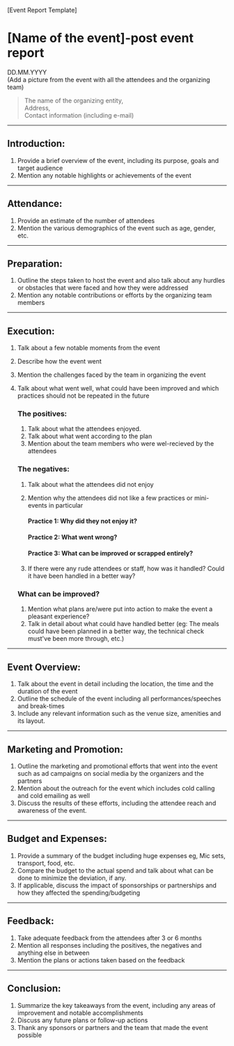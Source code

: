 [Event Report Template]

# <b> [Name of the event]-post event report </b> 

DD.MM.YYYY  
(Add a picture from the event with all the attendees and the organizing team)

>The name of the organizing entity,  
>Address,  
>Contact information (including e-mail)  
---

##  Introduction: 
1. Provide a brief overview of the event, including its purpose, goals and target audience 
2. Mention any notable highlights or achievements of the event  
---

## Attendance:

1. Provide an estimate of the number of attendees 
2. Mention the various demographics of the event such as age, gender, etc.  
---

## Preparation:

1. Outline the steps taken to host the event and also talk about any hurdles or obstacles that were faced and how they were addressed 
2. Mention any notable contributions or efforts by the organizing team members 
---

## Execution:

1. Talk about a few notable moments from the event
2. Describe how the event went
3. Mention the challenges faced by the team in organizing the event 
4. Talk about what went well, what could have been improved and which practices should not be repeated in the future  

    ### The positives: 

    1. Talk about what the attendees enjoyed.
    2. Talk about what went according to the plan
    3. Mention about the team members who were wel-recieved by the attendees  

    ### The negatives: 

    1. Talk about what the attendees did not enjoy
    2. Mention why the attendees did not like a few practices or mini-events in particular  

        #### Practice 1: Why did they not enjoy it?
        #### Practice 2: What went wrong?
        #### Practice 3: What can be improved or scrapped entirely?
    3. If there were any rude attendees or staff, how was it handled? Could it have been handled in a better way?  

    ### What can be improved?  
    1. Mention what plans are/were put into action to make the event a pleasant experience?
    2. Talk in detail about what could have handled better (eg: The meals could have been planned in a better way, the technical check must've been more through, etc.)


---

## Event Overview: 

1. Talk about the event in detail including the location, the time and the duration of the event
2. Outline the schedule of the event including all performances/speeches and break-times
3. Include any relevant information such as the venue size, amenities and its layout.
---

## Marketing and Promotion:

1. Outline the marketing and promotional efforts that went into the event such as ad campaigns on social media by the organizers and the partners
2. Mention about the outreach for the event which includes cold calling and cold emailing as well
3. Discuss the results of these efforts, including the attendee reach and awareness of the event.
---

## Budget and Expenses:

1. Provide a summary of the budget including huge expenses eg, Mic sets, transport, food, etc.
2. Compare the budget to the actual spend and talk about what can be done to minimize the deviation, if any.
3. If applicable, discuss the impact of sponsorships or partnerships and how they affected the spending/budgeting
---

## Feedback: 
1. Take adequate feedback from the attendees after 3 or 6 months
2. Mention all responses including the positives, the negatives and anything else in between
3. Mention the plans or actions taken based on the feedback
---

## Conclusion: 
1. Summarize the key takeaways from the event, including any areas of improvement and notable accomplishments
2. Discuss any future plans or follow-up actions
3. Thank any sponsors or partners and the team that made the event possible